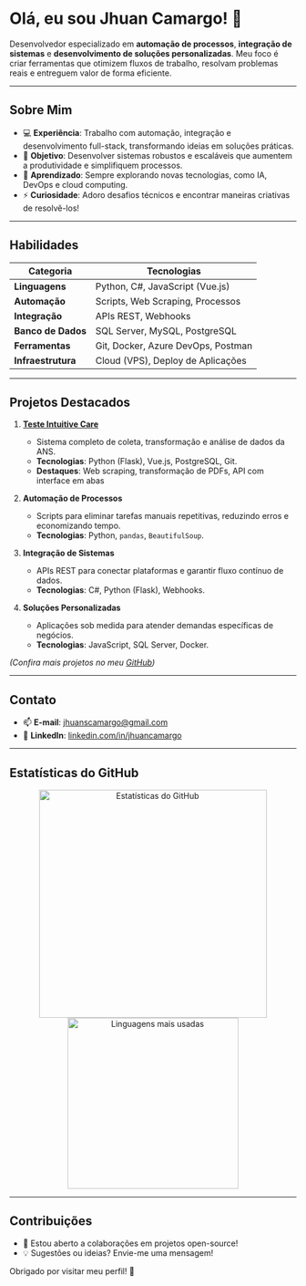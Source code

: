 # Olá, eu sou Jhuan Camargo! 👋

Desenvolvedor especializado em **automação de processos**, **integração de sistemas** e **desenvolvimento de soluções personalizadas**. Meu foco é criar ferramentas que otimizem fluxos de trabalho, resolvam problemas reais e entreguem valor de forma eficiente.

---

## Sobre Mim
- 💻 **Experiência**: Trabalho com automação, integração e desenvolvimento full-stack, transformando ideias em soluções práticas.
- 🚀 **Objetivo**: Desenvolver sistemas robustos e escaláveis que aumentem a produtividade e simplifiquem processos.
- 🌱 **Aprendizado**: Sempre explorando novas tecnologias, como IA, DevOps e cloud computing.
- ⚡ **Curiosidade**: Adoro desafios técnicos e encontrar maneiras criativas de resolvê-los!

---

## Habilidades
| **Categoria**            | **Tecnologias**                          |
|--------------------------|------------------------------------------|
| **Linguagens**           | Python, C#, JavaScript (Vue.js)          |
| **Automação**            | Scripts, Web Scraping, Processos         |
| **Integração**           | APIs REST, Webhooks                     |
| **Banco de Dados**       | SQL Server, MySQL, PostgreSQL            |
| **Ferramentas**          | Git, Docker, Azure DevOps, Postman       |
| **Infraestrutura**       | Cloud (VPS), Deploy de Aplicações        |

---

## Projetos Destacados
1. **[Teste Intuitive Care](https://github.com/JhuanCamargo/Teste-Intuitive-Care-VPS)**  
   - Sistema completo de coleta, transformação e análise de dados da ANS.
   - **Tecnologias**: Python (Flask), Vue.js, PostgreSQL, Git.
   - **Destaques**: Web scraping, transformação de PDFs, API com interface em abas

2. **Automação de Processos**  
   - Scripts para eliminar tarefas manuais repetitivas, reduzindo erros e economizando tempo.
   - **Tecnologias**: Python, `pandas`, `BeautifulSoup`.

3. **Integração de Sistemas**  
   - APIs REST para conectar plataformas e garantir fluxo contínuo de dados.
   - **Tecnologias**: C#, Python (Flask), Webhooks.

4. **Soluções Personalizadas**  
   - Aplicações sob medida para atender demandas específicas de negócios.
   - **Tecnologias**: JavaScript, SQL Server, Docker.

*(Confira mais projetos no meu [GitHub](https://github.com/JhuanCamargo?tab=repositories))*

---

## Contato
- 📫 **E-mail**: [jhuanscamargo@gmail.com](mailto:jhuanscamargo@gmail.com)
- 🔗 **LinkedIn**: [linkedin.com/in/jhuancamargo](https://www.linkedin.com/in/jhuancamargo)

---

## Estatísticas do GitHub
<div align="center">
  <img src="https://github-readme-stats.vercel.app/api?username=JhuanCamargo&show_icons=true&theme=dark" alt="Estatísticas do GitHub" width="400"/>
  <img src="https://github-readme-stats.vercel.app/api/top-langs/?username=JhuanCamargo&layout=compact&theme=dark" alt="Linguagens mais usadas" width="300"/>
</div>

---

## Contribuições
- 🌟 Estou aberto a colaborações em projetos open-source!
- 💡 Sugestões ou ideias? Envie-me uma mensagem!

Obrigado por visitar meu perfil! 🚀
